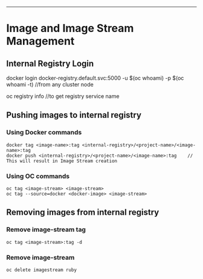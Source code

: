---
# Image and Image Stream Management

## Internal Registry Login

docker login docker-registry.default.svc:5000 -u $(oc whoami) -p $(oc whoami -t)   //from any cluster node

oc registry info   //to get registry service name

## Pushing images to internal registry

### Using Docker commands

    docker tag <image-name>:tag <internal-registry>/<project-name>/<image-name>:tag 
    docker push <internal-registry>/<project-name>/<image-name>:tag    // This will result in Image Stream creation 
  
### Using OC commands

    oc tag <image-stream> <image-stream>
    oc tag --source=docker <docker-image> <image-stream>
    
## Removing images from internal registry    

### Remove image-stream tag

    oc tag <image-stream>:tag -d
    
### Remove image-stream

    oc delete imagestream ruby
    
    



